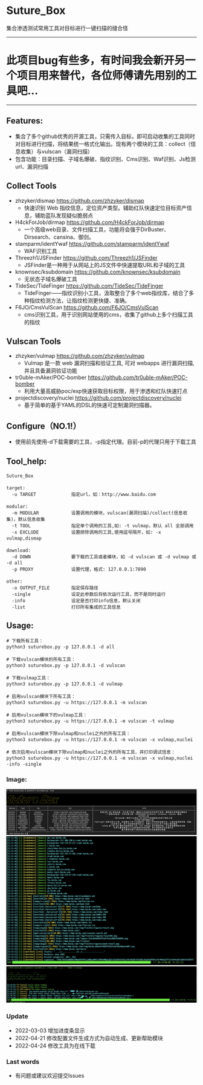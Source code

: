 # Suture_Box
集合渗透测试常用工具对目标进行一键扫描的缝合怪

***
# 此项目bug有些多，有时间我会新开另一个项目用来替代，各位师傅请先用别的工具吧...

***

## Features:
* 集合了多个github优秀的开源工具，只需传入目标，即可启动收集的工具同时对目标进行扫描，将结果统一格式化输出。现有两个模块的工具：collect（信息收集）与vulscan（漏洞扫描）
* 包含功能：目录扫描、子域名爆破、指纹识别、Cms识别、Waf识别、Js检测url、漏洞扫描

## Collect Tools
* zhzyker/dismap https://github.com/zhzyker/dismap   
  * 快速识别 Web 指纹信息，定位资产类型。辅助红队快速定位目标资产信息，辅助蓝队发现疑似脆弱点
* H4ckForJob/dirmap https://github.com/H4ckForJob/dirmap 
  * 一个高级web目录、文件扫描工具，功能将会强于DirBuster、Dirsearch、cansina、御剑。
* stamparm/identYwaf https://github.com/stamparm/identYwaf 
  * WAF识别工具
* Threezh1/JSFinder https://github.com/Threezh1/JSFinder 
  * JSFinder是一种用于从网站上的JS文件中快速提取URL和子域的工具
* knownsec/ksubdomain https://github.com/knownsec/ksubdomain 
  * 无状态子域名爆破工具
* TideSec/TideFinger https://github.com/TideSec/TideFinger 
  * TideFinger——指纹识别小工具，汲取整合了多个web指纹库，结合了多种指纹检测方法，让指纹检测更快捷、准确。
* F6JO/CmsVulScan https://github.com/F6JO/CmsVulScan 
  * cms识别工具，用于识别网站使用的cms，收集了github上多个扫描工具的指纹

## Vulscan Tools
* zhzyker/vulmap  https://github.com/zhzyker/vulmap 
  * Vulmap 是一款 web 漏洞扫描和验证工具, 可对 webapps 进行漏洞扫描, 并且具备漏洞验证功能
* tr0uble-mAker/POC-bomber https://github.com/tr0uble-mAker/POC-bomber 
  * 利用大量高威胁poc/exp快速获取目标权限，用于渗透和红队快速打点
* projectdiscovery/nuclei https://github.com/projectdiscovery/nuclei 
  * 基于简单的基于YAML的DSL的快速可定制漏洞扫描器。

## Configure（NO.1!）
* 使用前先使用-d下载需要的工具，-p指定代理。目前-p的代理只用于下载工具


## Tool_help:
```
Suture_Box

target:
  -u TARGET             指定url，如：http://www.baidu.com

modular:
  -m MODULAR            设置调用的模块，vulscan(漏洞扫描)/collect(信息收集)，默认信息收集
  -t TOOL               指定单个调用的工具,如: -t vulmap，默认 all 全部调用
  -x EXCLUDE            设置排除调用的工具,使用逗号隔开，如: -x vulmap,dismap

download:
  -d DOWN               要下载的工具或者模块，如 -d vulscan 或 -d vulmap 或 -d all
  -p PROXY              设置代理，格式: 127.0.0.1:7890

other:
  -o OUTPUT_FILE        指定保存路径
  -single               设定此参数后将依次运行工具，而不是同时运行
  -info                 设定是否打印info信息，默认关闭
  -list                 打印所有集成的工具信息
```


## Usage:
```
# 下载所有工具：
python3 suturebox.py -p 127.0.0.1 -d all

# 下载vulscan模块的所有工具：
python3 suturebox.py -p 127.0.0.1 -d vulscan

# 下载vulmap工具：
python3 suturebox.py -p 127.0.0.1 -d vulmap

# 启用vulscan模块下所有工具：
python3 suturebox.py -u https://127.0.0.1 -m vulscan

# 启用vulscan模块下的vulmap工具：
python3 suturebox.py -u https://127.0.0.1 -m vulscan -t vulmap

# 启用vulscan模块下除vulmap和nuclei之外的所有工具：
python3 suturebox.py -u https://127.0.0.1 -m vulscan -x vulmap,nuclei

# 依次启用vulscan模块下除vulmap和nuclei之外的所有工具，并打印调试信息：
python3 suturebox.py -u https://127.0.0.1 -m vulscan -x vulmap,nuclei -info -single
```

### Image:
<img src="./imager/list.png"/>
<img src="./imager/collect.png"/>
<img src="./imager/vulscan.png"/>

### Update
* 2022-03-03 增加进度条显示
* 2022-04-21 修改配置文件生成方式为自动生成、更新帮助模块
* 2022-04-24 修改工具为在线下载

### Last words
* 有问题或建议欢迎提交Issues
